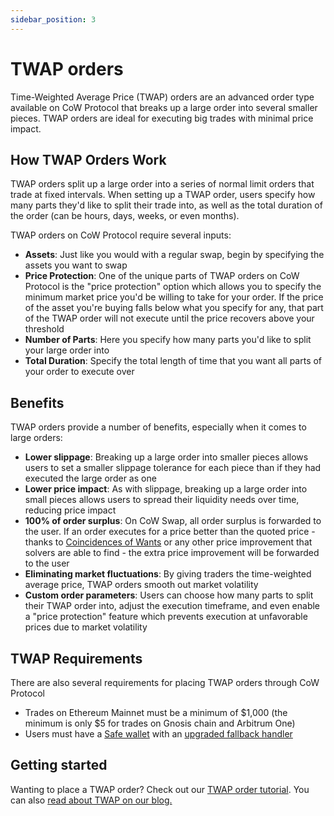 ```yaml
---
sidebar_position: 3
---
```


# TWAP orders

Time-Weighted Average Price (TWAP) orders are an advanced order type available on CoW Protocol that breaks up a large order into several smaller pieces.
TWAP orders are ideal for executing big trades with minimal price impact.

## How TWAP Orders Work

TWAP orders split up a large order into a series of normal limit orders that trade at fixed intervals. When setting up a TWAP order, users specify how many parts they'd like to split their trade into, as well as the total duration of the order (can be hours, days, weeks, or even months).

TWAP orders on CoW Protocol require several inputs: 

- **Assets**: Just like you would with a regular swap, begin by specifying the assets you want to swap
- **Price Protection**: One of the unique parts of TWAP orders on CoW Protocol is the "price protection" option which allows you to specify the minimum market price you'd be willing to take for your order. If the price of the asset you're buying falls below what you specify for any, that part of the TWAP order will not execute until the price recovers above your threshold
- **Number of Parts**: Here you specify how many parts you'd like to split your large order into
- **Total Duration**: Specify the total length of time that you want all parts of your order to execute over

## Benefits
TWAP orders provide a number of benefits, especially when it comes to large orders: 
- **Lower slippage**: Breaking up a large order into smaller pieces allows users to set a smaller slippage tolerance for each piece than if they had executed the large order as one
- **Lower price impact**: As with slippage, breaking up a large order into small pieces allows users to spread their liquidity needs over time, reducing price impact
- **100% of order surplus**: On CoW Swap, all order surplus is forwarded to the user. If an order executes for a price better than the quoted price - thanks to [Coincidences of Wants](../how-it-works/coincidence-of-wants) or any other price improvement that solvers are able to find - the extra price improvement will be forwarded to the user
- **Eliminating market fluctuations**: By giving traders the time-weighted average price, TWAP orders smooth out market volatility
- **Custom order parameters**: Users can choose how many parts to split their TWAP order into, adjust the execution timeframe, and even enable a "price protection" feature which prevents execution at unfavorable prices due to market volatility

## TWAP Requirements

There are also several requirements for placing TWAP orders through CoW Protocol

- Trades on Ethereum Mainnet must be a minimum of \$1,000 (the minimum is only $5 for trades on Gnosis chain and Arbitrum One)
- Users must have a [Safe wallet](https://safe.global/wallet) with an [upgraded fallback handler](https://blog.cow.fi/all-you-need-to-know-about-cow-swaps-new-safe-fallback-handler-8ef0439925d1)

## Getting started

Wanting to place a TWAP order? Check out our [TWAP order tutorial](/cow-protocol/tutorials/cow-swap/twap). You can also [read about TWAP on our blog.](https://blog.cow.fi/cow-swap-launches-twap-orders-d5583135b472)
